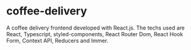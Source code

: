 # coffee-delivery
A coffee delivery frontend developed with React.js. The techs used are React, Typescript, styled-components, React Router Dom, React Hook Form, Context API, Reducers and Immer.
